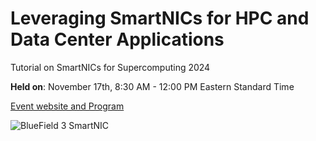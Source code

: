 # Leveraging SmartNICs for HPC and Data Center Applications

Tutorial on SmartNICs for Supercomputing 2024


**Held on**: November 17th, 8:30 AM - 12:00 PM Eastern Standard Time

[Event website and Program](https://sc24.conference-program.com/presentation/?id=tut133&sess=sess409)

![BlueField 3 SmartNIC](https://github.com/gt-crnch-rg/smartnic-tutorial-hot-interconnects/blob/41db05cd929c19a445c6afae5dcb226bfb64ac79/fig/smartnic_bf3.jpg)
